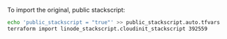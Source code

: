 

To import the original, public stackscript:

```sh
echo 'public_stackscript = "true"' >> public_stackscript.auto.tfvars
terraform import linode_stackscript.cloudinit_stackscript 392559
```

